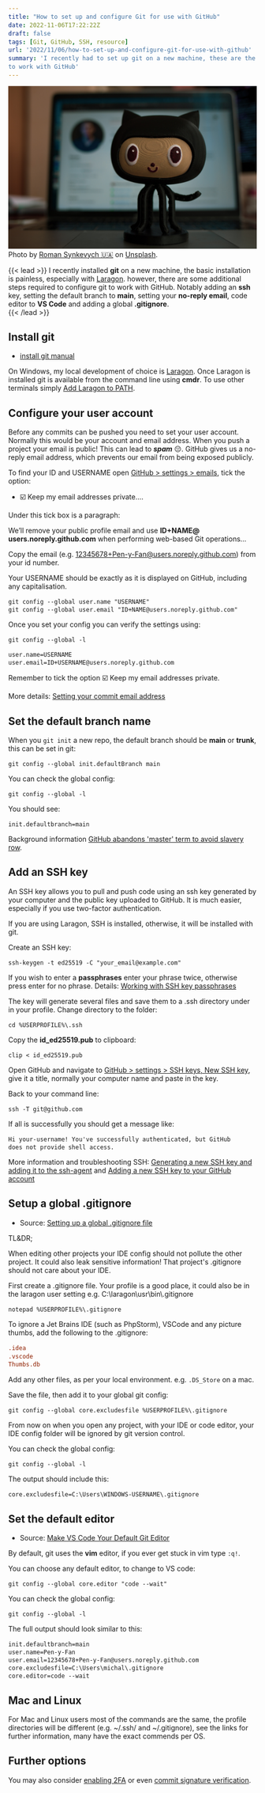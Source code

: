 ```yaml
---
title: "How to set up and configure Git for use with GitHub"
date: 2022-11-06T17:22:22Z
draft: false
tags: [Git, GitHub, SSH, resource]
url: '2022/11/06/how-to-set-up-and-configure-git-for-use-with-github'
summary: 'I recently had to set up git on a new machine, these are the basic steps required to install and configure Git
to work with GitHub'
---
```


![white and black concrete building](images/roman-synkevych-wX2L8L-fGeA-unsplash.jpg "3d octocat")
Photo
by [Roman Synkevych 🇺🇦](https://unsplash.com/@synkevych?utm_source=unsplash&utm_medium=referral&utm_content=creditCopyText)
on [Unsplash](https://unsplash.com/s/photos/octocat?utm_source=unsplash&utm_medium=referral&utm_content=creditCopyText).

{{< lead >}}
I recently installed **git** on a new machine, the basic installation is painless, especially
with [Laragon](https://laragon.org). however, there are some additional steps required to configure git to work with
GitHub. Notably adding an **ssh** key, setting the default branch to **main**, setting your **no-reply email**, code 
editor to **VS Code** and adding a global **.gitignore**.  
{{< /lead >}}

## Install git

- [install git manual](https://git-scm.com/book/en/v2/Getting-Started-Installing-Git)

On Windows, my local development of choice is [Laragon](https://laragon.org). Once Laragon is installed git is
available from the command line using **cmdr**. To use other terminals
simply [Add Laragon to PATH](https://laragon.org/docs/isolated.html).

## Configure your user account

Before any commits can be pushed you need to set your user account. Normally this would be your account and email
address. When you push a project your email is public! This can lead to ***spam*** 😔. GitHub gives us a no-reply 
email address, which prevents our email from being exposed publicly.

To find your ID and USERNAME open [GitHub > settings > emails](https://github.com/settings/emails), tick the option:

- ☑️ Keep my email addresses private....

Under this tick box is a paragraph:

We’ll remove your public profile email and use **ID+NAME@ users.noreply.github.com** when performing web-based Git 
operations... 

Copy the email (e.g. 12345678+Pen-y-Fan@users.noreply.github.com) from your id number. 

Your USERNAME should be exactly as it is displayed on GitHub, including any capitalisation.

```shell
git config --global user.name "USERNAME"
git config --global user.email "ID+NAME@users.noreply.github.com"
```

Once you set your config you can verify the settings using:

```shell
git config --global -l
```

```text
user.name=USERNAME
user.email=ID+USERNAME@users.noreply.github.com
```

Remember to tick the option ☑️ Keep my email addresses private.

More
details: [Setting your commit email address](https://docs.github.com/en/account-and-profile/setting-up-and-managing-your-personal-account-on-github/managing-email-preferences/setting-your-commit-email-address)


## Set the default branch name

When you `git init` a new repo, the default branch should be **main** or **trunk**, this can be set in git:

```shell
git config --global init.defaultBranch main
```

You can check the global config:

```shell
git config --global -l
```

You should see:

```text
init.defaultbranch=main
```

Background
information [GitHub abandons 'master' term to avoid slavery row](https://www.bbc.co.uk/news/technology-53050955).

## Add an SSH key

An SSH key allows you to pull and push code using an ssh key generated by your computer and the public key uploaded to
GitHub. It is much easier, especially if you use two-factor authentication.

If you are using Laragon, SSH is installed, otherwise, it will be installed with git.

Create an SSH key:

```shell
ssh-keygen -t ed25519 -C "your_email@example.com"
```

If you wish to enter a **passphrases** enter your phrase twice, otherwise press enter for no phrase.
Details: [Working with SSH key passphrases](https://docs.github.com/en/authentication/connecting-to-github-with-ssh/working-with-ssh-key-passphrases)

The key will generate several files and save them to a .ssh directory under in your profile. Change directory to the
folder:

```shell
cd %USERPROFILE%\.ssh
```

Copy the **id_ed25519.pub** to clipboard:

```shell
clip < id_ed25519.pub
```

Open GitHub and navigate
to [GitHub > settings > SSH keys, New SSH key](https://github.com/settings/keys), give it a title,
normally your computer name and paste in the key.

Back to your command line:

```shell
ssh -T git@github.com
```

If all is successfully you should get a message like:

```text
Hi your-username! You've successfully authenticated, but GitHub 
does not provide shell access.
```

More information and troubleshooting SSH: 
[Generating a new SSH key and adding it to the ssh-agent](https://docs.github.com/en/authentication/connecting-to-github-with-ssh/generating-a-new-ssh-key-and-adding-it-to-the-ssh-agent)
and [Adding a new SSH key to your GitHub account](https://docs.github.com/en/authentication/connecting-to-github-with-ssh/adding-a-new-ssh-key-to-your-github-account)

## Setup a global .gitignore

- Source: [Setting up a global .gitignore file](https://sebastiandedeyne.com/setting-up-a-global-gitignore-file/)

TL&DR;

When editing other projects your IDE config should not pollute the other project. It could also leak sensitive 
information! That project's .gitignore should not care about your IDE.

First create a .gitignore file. Your profile is a good place, it could also be in the laragon user setting e.g.
C:\\laragon\\usr\\bin\\.gitignore

```shell
notepad %USERPROFILE%\.gitignore
```

To ignore a Jet Brains IDE (such as PhpStorm), VSCode and any picture thumbs, add the following to the .gitignore:

```ini
.idea
.vscode
Thumbs.db
```

Add any other files, as per your local environment. e.g. `.DS_Store` on a mac.

Save the file, then add it to your global git config:

```shell
git config --global core.excludesfile %USERPROFILE%\.gitignore
```

From now on when you open any project, with your IDE or code editor, your IDE config folder will be ignored by git
version control.

You can check the global config:

```shell
git config --global -l
```

The output should include this:

```text
core.excludesfile=C:\Users\WINDOWS-USERNAME\.gitignore
```

## Set the default editor

- Source: [Make VS Code Your Default Git Editor](https://dev.to/deadlybyte/make-vs-code-your-default-git-editor-j6d)

By default, git uses the **vim** editor, if you ever get stuck in vim type `:q!`. 

You can choose any default editor, to change to VS code:

```shell
git config --global core.editor "code --wait"
```

You can check the global config:

```shell
git config --global -l
```

The full output should look similar to this:

```text
init.defaultbranch=main
user.name=Pen-y-Fan
user.email=12345678+Pen-y-Fan@users.noreply.github.com
core.excludesfile=C:\Users\michal\.gitignore
core.editor=code --wait
```

## Mac and Linux

For Mac and Linux users most of the commands are the same, the profile directories will be different (e.g. ~/.ssh/
and ~/.gitignore), see the links for further information, many have the exact commends per OS.

## Further options

You may also
consider [enabling 2FA](https://docs.github.com/en/authentication/securing-your-account-with-two-factor-authentication-2fa/about-two-factor-authentication)
or
even [commit signature verification](https://docs.github.com/en/authentication/managing-commit-signature-verification/about-commit-signature-verification).

